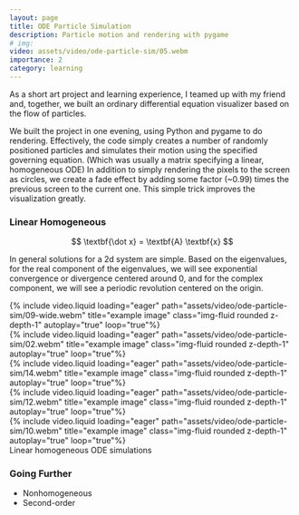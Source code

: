 ```yaml
---
layout: page
title: ODE Particle Simulation
description: Particle motion and rendering with pygame
# img:
video: assets/video/ode-particle-sim/05.webm
importance: 2
category: learning
---
```


As a short art project and learning experience, I teamed up with my friend and, together, we built an ordinary differential equation visualizer based on the flow of particles.

We built the project in one evening, using Python and pygame to do rendering. Effectively, the code simply creates a number of randomly positioned particles and simulates their motion using the specified governing equation. (Which was usually a matrix specifying a linear, homogeneous ODE) In addition to simply rendering the pixels to the screen as circles, we create a fade effect by adding some factor (~0.99) times the previous screen to the current one. This simple trick improves the visualization greatly.

### Linear Homogeneous

$$ \textbf{\dot x} = \textbf{A} \textbf{x} $$

In general solutions for a 2d system are simple. Based on the eigenvalues, for the real component of the eigenvalues, we will see exponential convergence or divergence centered around 0, and for the complex component, we will see a periodic revolution centered on the origin.

<div class="row">
    <div class="col-sm mt-3 mt-md-0">
    </div>
    <div class="col-sm mt-3 mt-md-0">
        {% include video.liquid loading="eager" path="assets/video/ode-particle-sim/09-wide.webm" title="example image" class="img-fluid rounded z-depth-1" autoplay="true" loop="true"%}
    </div>
    <div class="col-sm mt-3 mt-md-0">
    </div>
</div>
<div class="row">
    <div class="col-sm mt-3 mt-md-0">
        {% include video.liquid loading="eager" path="assets/video/ode-particle-sim/02.webm" title="example image" class="img-fluid rounded z-depth-1" autoplay="true" loop="true"%}
    </div>
    <div class="col-sm mt-3 mt-md-0">
        {% include video.liquid loading="eager" path="assets/video/ode-particle-sim/14.webm" title="example image" class="img-fluid rounded z-depth-1" autoplay="true" loop="true"%}
    </div>
    <div class="col-sm mt-3 mt-md-0">
        {% include video.liquid loading="eager" path="assets/video/ode-particle-sim/12.webm" title="example image" class="img-fluid rounded z-depth-1" autoplay="true" loop="true"%}
    </div>
    <div class="col-sm mt-3 mt-md-0">
        {% include video.liquid loading="eager" path="assets/video/ode-particle-sim/10.webm" title="example image" class="img-fluid rounded z-depth-1" autoplay="true" loop="true"%}
    </div>
</div>
<div class="caption">
    Linear homogeneous ODE simulations
</div>

### Going Further

- Nonhomogeneous
- Second-order
